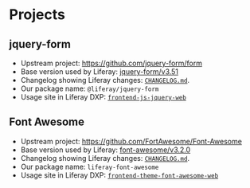 # Projects

## jquery-form

-   Upstream project: https://github.com/jquery-form/form
-   Base version used by Liferay: [jquery-form/v3.51](https://github.com/liferay/liferay-frontend-projects/tree/jquery-form/v3.51)
-   Changelog showing Liferay changes: [`CHANGELOG.md`](./projects/jquery-form/CHANGELOG.md).
-   Our package name: `@liferay/jquery-form`
-   Usage site in Liferay DXP: [`frontend-js-jquery-web`](https://github.com/liferay/liferay-portal/blob/master/modules/apps/frontend-js/frontend-js-jquery-web)

## Font Awesome

-   Upstream project: https://github.com/FortAwesome/Font-Awesome
-   Base version used by Liferay: [font-awesome/v3.2.0](https://github.com/FortAwesome/Font-Awesome/tree/906345058f738c2b931f89754a319ed108e17bd8)
-   Changelog showing Liferay changes: [`CHANGELOG.md`](./projects/alloy-font-awesome/CHANGELOG.md).
-   Our package name: `liferay-font-awesome`
-   Usage site in Liferay DXP: [`frontend-theme-font-awesome-web`](https://github.com/liferay/liferay-portal/tree/master/modules/apps/frontend-theme/frontend-theme-font-awesome-web)
